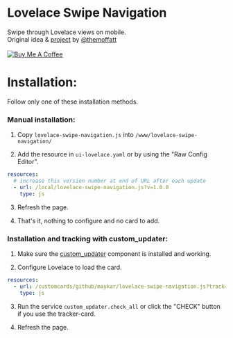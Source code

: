 # Lovelace Swipe Navigation
Swipe through Lovelace views on mobile.<br>
Original idea & [project](https://github.com/themoffatt/lovelace-swiper) by [@themoffatt](https://github.com/themoffatt) <br><br>
<a href="https://www.buymeacoffee.com/FgwNR2l" target="_blank"><img src="https://www.buymeacoffee.com/assets/img/custom_images/black_img.png" alt="Buy Me A Coffee" style="height: auto !important;width: auto !important;" ></a><br>

# Installation:
Follow only one of these installation methods.

### Manual installation:
1. Copy `lovelace-swipe-navigation.js` into `/www/lovelace-swipe-navigation/`

2. Add the resource in `ui-lovelace.yaml` or by using the "Raw Config Editor".

```yaml
resources:
  # increase this version number at end of URL after each update
  - url: /local/lovelace-swipe-navigation.js?v=1.0.0
    type: js
```

3. Refresh the page.

4. That's it, nothing to configure and no card to add.


### Installation and tracking with custom_updater:

1. Make sure the [custom_updater](https://github.com/custom-components/custom_updater) component is installed and working.

2. Configure Lovelace to load the card.

```yaml
resources:
  - url: /customcards/github/maykar/lovelace-swipe-navigation.js?track=true
    type: js
```

3. Run the service `custom_updater.check_all` or click the "CHECK" button if you use the tracker-card.

4. Refresh the page.

